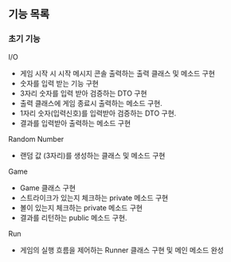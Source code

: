 ## 기능 목록

### 초기 기능

I/O

- 게임 시작 시 시작 메시지 콘솔 출력하는 출력 클래스 및 메소드 구현
- 숫자를 입력 받는 기능 구현
- 3자리 숫자를 입력 받아 검증하는 DTO 구현
- 출력 클래스에 게임 종료시 출력하는 메소드 구현.
- 1자리 숫자(입력신호)를 입력받아 검증하는 DTO 구현.
- 결과를 입력받아 출력하는 메소드 구현

Random Number

- 랜덤 값 (3자리)를 생성하는 클래스 및 메소드 구현

Game

- Game 클래스 구현
- 스트라이크가 있는지 체크하는 private 메소드 구현
- 볼이 있는지 체크하는 private 메소드 구현
- 결과를 리턴하는 public 메소드 구현.

Run

- 게임의 실행 흐름을 제어하는 Runner 클래스 구현 및 메인 메소드 완성

